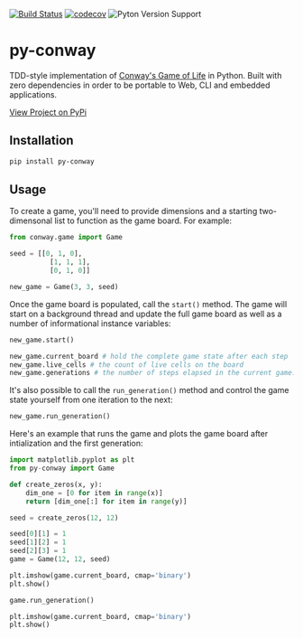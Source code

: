 [![Build Status](https://dev.azure.com/brandon0360/py-conway/_apis/build/status/bsatrom.py-conway?branchName=master)](https://dev.azure.com/brandon0360/py-conway/_build/latest?definitionId=3&branchName=master)
[![codecov](https://codecov.io/gh/bsatrom/py-conway/branch/master/graph/badge.svg)](https://codecov.io/gh/bsatrom/py-conway)
![Pyton Version Support](https://img.shields.io/pypi/pyversions/py-conway)

# py-conway

TDD-style implementation of [Conway's Game of Life](https://www.conwaylife.com/wiki/Conway%27s_Game_of_Life) in Python. Built with zero dependencies in order to be portable to Web, CLI and embedded applications.

[View Project on PyPi](https://pypi.org/project/py-conway/)

## Installation

```bash
pip install py-conway
```

## Usage

To create a game, you'll need to provide dimensions and a starting two-dimensonal list to function as the game board. For example:

```python
from conway.game import Game

seed = [[0, 1, 0],
          [1, 1, 1],
          [0, 1, 0]]

new_game = Game(3, 3, seed)
```

Once the game board is populated, call the `start()` method. The game will start on a background thread and update the full game board as well as a number of informational instance variables:

```python
new_game.start()

new_game.current_board # hold the complete game state after each step
new_game.live_cells # the count of live cells on the board
new_game.generations # the number of steps elapsed in the current game.
```

It's also possible to call the `run_generation()` method and control the game state yourself from one iteration to the next:

```python
new_game.run_generation()
```

Here's an example that runs the game and plots the game board after intialization and the first generation:

```python
import matplotlib.pyplot as plt
from py-conway import Game

def create_zeros(x, y):
    dim_one = [0 for item in range(x)]
    return [dim_one[:] for item in range(y)]

seed = create_zeros(12, 12)

seed[0][1] = 1
seed[1][2] = 1
seed[2][3] = 1
game = Game(12, 12, seed)

plt.imshow(game.current_board, cmap='binary')
plt.show()

game.run_generation()

plt.imshow(game.current_board, cmap='binary')
plt.show()
```
